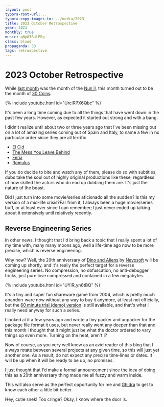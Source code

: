 ```yaml
---
layout: post
typora-root-url: ..
typora-copy-images-to: ../media/2023
title: 2023 October Retrospective
year: 2023
monthly: true
music: gNpO3BalPBg
class: blood
propaganda: 30
tags: retrospective
---
```

2023 October Retrospective
==========================
While [last month][lastmonth] was the month of the [Nun II][nun2], this month turned out to be the month of [30 Coins][30coins].

{% include youtube.html id="UrcIRPX6Qbc" %}

It's been a long time coming due to all the things that have went down in the past few years. However, as expected it started out strong and with a bang.

I didn't realize until about two or three years ago that I've been missing out on a lot of amazing series coming out of Spain and Italy, to name a few in no particular order since they are all terrific:

- [El Cid][elcid]
- [The Mess You Leave Behind][themessyouleavebehind]
- [Feria][feria]
- [Romulus][romulus]

If you do decide to bite and watch any of them, please do so with subtitles, dubs take the soul out of highly original productions like these, regardless of how skilled the actors who do end up dubbing them are. It's just the nature of the beast.

Did I just turn into some movie/series aficionado all the sudden? Is this my version of a mid-life crisis?Far from it, I always been a huge movie/series buff, or at least ever since I can remember; I just never ended up talking about it extensively until relatively recently.

## Reverse Engineering Series

In other news, I thought that I'd bring back a topic that I really spent a lot of my time with, many many moons ago, well a life-time ago now to be more precise, which is reverse engineering.

Why now? Well, the 20th anniversary of [Dino and Aliens][dinoandaliens] by [Nevosoft][nevosoft] will be coming up shortly, and it's really the perfect target for a reverse engineering series. No compression, no obfuscation, no anti-debugger tricks, just pure love compressed and contained in a few megabytes.

{% include youtube.html id="UYIR_yn6tBQ" %}

It's a tiny and super fun shareware game from 2004, which is pretty much abandon-ware now without any way to buy it anymore, at least not officially, but the [60 minute trial (demo) version][dimoaliensdemo] is still available, and that's what I really need anyway for such a series.

I looked at it a few years ago and wrote a tiny packer and unpacker for the package file format it uses, but never really went any deeper than that and this month I thought that it might just be what the doctor ordered to vary things up even more. Turning on the heat, aren't I?

Now of course, as you very well know as an avid reader of this blog that I always rotate between several projects at any given time, so this will just yet another one. As a result, do not expect any precise time-lines or dates. It will be up when it will be ready to be up, no promises. 

I just thought that I'd make a formal announcement since the idea of doing this as a 20th anniversary thing made me all fuzzy and warm inside.

This will also serve as the perfect opportunity for me and [Ghidra][ghidra] to get to know each other a little bit better.

Hey, cutie snek! Too cringe? Okay, I know where the door is.

[nun2]: https://en.wikipedia.org/wiki/The_Nun_II
[lastmonth]: /2023/10/31/2023-october-retrospective/
[30coins]: https://en.wikipedia.org/wiki/30_Coins
[elcid]: https://en.wikipedia.org/wiki/El_Cid_(TV_series)
[themessyouleavebehind]: https://en.wikipedia.org/wiki/The_Mess_You_Leave_Behind
[feria]: https://en.wikipedia.org/wiki/Feria:_The_Darkest_Light
[romulus]: https://en.wikipedia.org/wiki/Romulus_(TV_series)
[dinoandaliens]: https://web.archive.org/web/20040602224739/http://www.nevosoft.com/dino/dino.html
[nevosoft]: https://web.archive.org/web/20040612095041/http://www.nevosoft.com/
[dimoaliensdemo]: https://archive.org/details/dino_demo
[ghidra]: https://en.wikipedia.org/wiki/Ghidra
